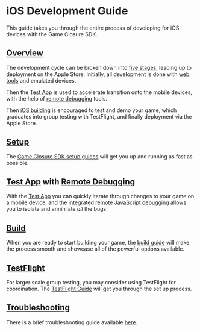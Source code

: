 # iOS Development Guide

This guide takes you through the entire process of developing for iOS devices with the Game Closure SDK.

## [Overview](./ios-stages.html)

The development cycle can be broken down into [five stages](./ios-stages.html), leading up to deployment on the Apple Store.  Initially, all development is done with [web tools](../guide/quick-start.html) and emulated devices.

Then the [Test App](./ios-test-app.html) is used to accelerate transition onto the mobile devices, with the help of [remote debugging](./ios-remote-debug.html) tools.

Then [iOS building](./ios-build.html) is encouraged to test and demo your game, which graduates into group testing with TestFlight, and finally deployment via the Apple Store.

## [Setup](./ios-setup.html)

The [Game Closure SDK setup guides](./ios-setup.html) will get you up and running as fast as possible.

## [Test App](./ios-test-app.html) with [Remote Debugging](./ios-remote-debug.html)

With the [Test App](./ios-test-app.html) you can quickly iterate through changes to your game on a mobile device, and the integrated [remote JavaScript debugging](./ios-remote-debug.html) allows you to isolate and annihilate *all* the bugs.

## [Build](./ios-build.html)

When you are ready to start building your game, the [build guide](./ios-build.html) will make the process smooth and showcase all of the powerful options available.

## [TestFlight](./ios-testflight.html)

For larger scale group testing, you may consider using TestFlight for coordination.  The [TestFlight Guide](./ios-testflight.html) will get you through the set up process.

## [Troubleshooting](./ios-troubleshooting.html)

There is a brief troubleshooting guide available [here](./ios-troubleshooting.html).
